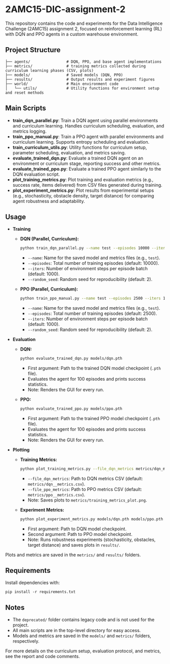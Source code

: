 # 2AMC15-DIC-assignment-2

This repository contains the code and experiments for the Data Intelligence Challenge (2AMC15) assignment 2, focused on reinforcement learning (RL) with DQN and PPO agents in a custom warehouse environment.

## Project Structure

```
├── agents/                # DQN, PPO, and base agent implementations
├── metrics/               # training metrics collected during curriculum learning phases (CSV, plots)
├── models/                # Saved models (DQN, PPO)
├── results/               # Output results and experiment figures
├── world/                 # Main environment code
│   └── utils/             # Utility functions for environment setup and reset methods
```

## Main Scripts

- **train_dqn_parallel.py**: Train a DQN agent using parallel environments and curriculum learning. Handles curriculum scheduling, evaluation, and metrics logging.
- **train_ppo_manual.py**: Train a PPO agent with parallel environments and curriculum learning. Supports entropy scheduling and evaluation.
- **train_curriculum_utils.py**: Utility functions for curriculum setup, parameter scheduling, evaluation, and metrics saving.
- **evaluate_trained_dqn.py**: Evaluate a trained DQN agent on an environment or curriculum stage, reporting success and other metrics.
- **evaluate_trained_ppo.py**: Evaluate a trained PPO agent similarly to the DQN evaluation script.
- **plot_training_metrics.py**: Plot training and evaluation metrics (e.g., success rate, items delivered) from CSV files generated during training.
- **plot_experiment_metrics.py**: Plot results from experimental setups (e.g., stochasticity, obstacle density, target distance) for comparing agent robustness and adaptability.

## Usage

- **Training**

  - **DQN (Parallel, Curriculum):**
    ```sh
    python train_dqn_parallel.py --name test --episodes 10000 --iters 1000 --random_seed 2
    ```
    - `--name`: Name for the saved model and metrics files (e.g., `test`).
    - `--episodes`: Total number of training episodes (default: 10000).
    - `--iters`: Number of environment steps per episode batch (default: 1000).
    - `--random_seed`: Random seed for reproducibility (default: 2).

  - **PPO (Parallel, Curriculum):**
    ```sh
    python train_ppo_manual.py --name test --episodes 2500 --iters 1000 --random_seed 2
    ```
    - `--name`: Name for the saved model and metrics files (e.g., `test`).
    - `--episodes`: Total number of training episodes (default: 2500).
    - `--iters`: Number of environment steps per episode batch (default: 1000).
    - `--random_seed`: Random seed for reproducibility (default: 2).

- **Evaluation**

  - **DQN:**
    ```sh
    python evaluate_trained_dqn.py models/dqn.pth
    ```
    - First argument: Path to the trained DQN model checkpoint (`.pth` file).
    - Evaluates the agent for 100 episodes and prints success statistics.
    - Note: Renders the GUI for every run.

  - **PPO:**
    ```sh
    python evaluate_trained_ppo.py models/ppo.pth
    ```
    - First argument: Path to the trained PPO model checkpoint (`.pth` file).
    - Evaluates the agent for 100 episodes and prints success statistics.
    - Note: Renders the GUI for every run.

- **Plotting**

  - **Training Metrics:**
    ```sh
    python plot_training_metrics.py --file_dqn_metrics metrics/dqn_metrics.csv --file_ppo_metrics metrics/ppo_metrics.csv
    ```
    - `--file_dqn_metrics`: Path to DQN metrics CSV (default: `metrics/dqn__metrics.csv`).
    - `--file_ppo_metrics`: Path to PPO metrics CSV (default: `metrics/ppo__metrics.csv`).
    - Note: Saves plots to `metrics/training_metrics_plot.png`.

  - **Experiment Metrics:**
    ```sh
    python plot_experiment_metrics.py models/dqn.pth models/ppo.pth
    ```
    - First argument: Path to DQN model checkpoint.
    - Second argument: Path to PPO model checkpoint.
    - Note: Runs robustness experiments (stochasticity, obstacles, target distance) and saves plots in `results/`.

Plots and metrics are saved in the `metrics/` and `results/` folders.

## Requirements

Install dependencies with:
```
pip install -r requirements.txt
```

## Notes
- The `deprecated/` folder contains legacy code and is not used for the project.
- All main scripts are in the top-level directory for easy access.
- Models and metrics are saved in the `models/` and `metrics/` folders, respectively.

For more details on the curriculum setup, evaluation protocol, and metrics, see the report and code comments.